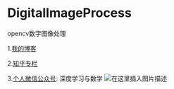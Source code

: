 # DigitalImageProcess
opencv数字图像处理

1.[我的博客](https://blog.csdn.net/kevin_zhao_zl?orderby=ViewCount)

2.[知乎专栏](https://zhuanlan.zhihu.com/c_1017363407858642944)

3.[个人微信公众号](https://mp.weixin.qq.com/mp/profile_ext?action=home&__biz=MzU3NTg4NzI5Mw==&scene=123#wechat_redirect): 深度学习与数学
![在这里插入图片描述](https://img-blog.csdnimg.cn/20190409225134162.jpg#pic_center)
